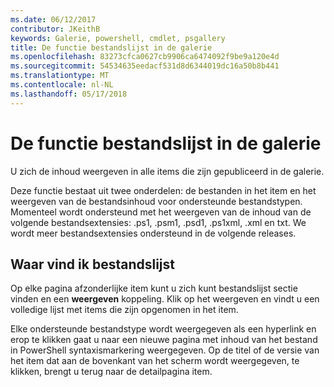 ```yaml
---
ms.date: 06/12/2017
contributor: JKeithB
keywords: Galerie, powershell, cmdlet, psgallery
title: De functie bestandslijst in de galerie
ms.openlocfilehash: 83273cfca0627cb9906ca6474092f9be9a120e4d
ms.sourcegitcommit: 54534635eedacf531d8d6344019dc16a50b8b441
ms.translationtype: MT
ms.contentlocale: nl-NL
ms.lasthandoff: 05/17/2018
---
```

# <a name="filelist-feature-in-the-gallery"></a>De functie bestandslijst in de galerie

U zich de inhoud weergeven in alle items die zijn gepubliceerd in de galerie.

Deze functie bestaat uit twee onderdelen: de bestanden in het item en het weergeven van de bestandsinhoud voor ondersteunde bestandstypen. Momenteel wordt ondersteund met het weergeven van de inhoud van de volgende bestandsextensies: .ps1, .psm1, .psd1, .ps1xml, .xml en txt. We wordt meer bestandsextensies ondersteund in de volgende releases.

## <a name="where-to-find-filelist"></a>Waar vind ik bestandslijst

Op elke pagina afzonderlijke item kunt u zich kunt bestandslijst sectie vinden en een **weergeven** koppeling. Klik op het weergeven en vindt u een volledige lijst met items die zijn opgenomen in het item.

Elke ondersteunde bestandstype wordt weergegeven als een hyperlink en erop te klikken gaat u naar een nieuwe pagina met inhoud van het bestand in PowerShell syntaxismarkering weergegeven. Op de titel of de versie van het item dat aan de bovenkant van het scherm wordt weergegeven, te klikken, brengt u terug naar de detailpagina item.